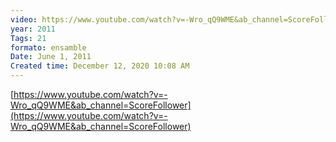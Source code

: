 ```yaml
---
video: https://www.youtube.com/watch?v=-Wro_qQ9WME&ab_channel=ScoreFollower
year: 2011
Tags: 21
formato: ensamble
Date: June 1, 2011
Created time: December 12, 2020 10:08 AM
---
```

[https://www.youtube.com/watch?v=-Wro_qQ9WME&ab_channel=ScoreFollower](https://www.youtube.com/watch?v=-Wro_qQ9WME&ab_channel=ScoreFollower)

